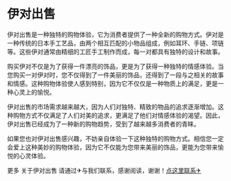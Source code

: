 # 伊对出售

伊对出售是一种独特的购物体验，它为消费者提供了一种全新的购物方式。伊对是一种传统的日本手工艺品，由两个相互匹配的小物品组成，例如耳环、手链、项链等。这些伊对通常由精细的工匠手工制作而成，每一对都具有独特的设计和故事。

购买伊对不仅是为了获得一件漂亮的饰品，更是为了获得一种独特的情感体验。当您购买一对伊对时，您不仅得到了一件美丽的饰品，还得到了一段与之相关的故事和情感。这种购物体验使人感到特别，因为它不仅仅是一种物质上的满足，更是一种心灵上的愉悦。

伊对出售的市场需求越来越大，因为人们对独特、精致的物品的追求逐渐增加。这种购物方式不仅满足了人们对美的追求，更满足了他们对情感体验的渴望。因此，伊对出售已经成为了一种新的购物趋势，受到了越来越多消费者的青睐。

如果您也对伊对出售感兴趣，不妨亲自体验一下这种独特的购物方式。相信您一定会爱上这种美妙的购物体验，因为它不仅能为您带来美丽的饰品，更能为您带来愉悦的心灵体验。

更多 关于伊对出售 请通过✈与我们联系，感谢阅读，谢谢！[点这里联系✈](https://add.k02.cc)